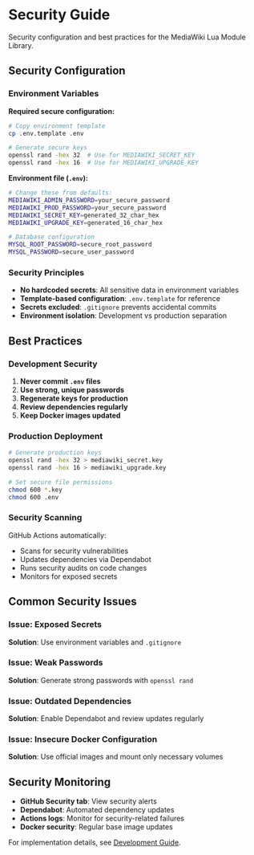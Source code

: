 # Security Guide

Security configuration and best practices for the MediaWiki Lua Module Library.

## Security Configuration

### Environment Variables

**Required secure configuration:**

```bash
# Copy environment template
cp .env.template .env

# Generate secure keys
openssl rand -hex 32  # Use for MEDIAWIKI_SECRET_KEY
openssl rand -hex 16  # Use for MEDIAWIKI_UPGRADE_KEY
```

**Environment file (`.env`):**
```bash
# Change these from defaults:
MEDIAWIKI_ADMIN_PASSWORD=your_secure_password
MEDIAWIKI_PROD_PASSWORD=your_secure_password  
MEDIAWIKI_SECRET_KEY=generated_32_char_hex
MEDIAWIKI_UPGRADE_KEY=generated_16_char_hex

# Database configuration
MYSQL_ROOT_PASSWORD=secure_root_password
MYSQL_PASSWORD=secure_user_password
```

### Security Principles

- **No hardcoded secrets**: All sensitive data in environment variables
- **Template-based configuration**: `.env.template` for reference
- **Secrets excluded**: `.gitignore` prevents accidental commits
- **Environment isolation**: Development vs production separation

## Best Practices

### Development Security

1. **Never commit `.env` files**
2. **Use strong, unique passwords**
3. **Regenerate keys for production**
4. **Review dependencies regularly**
5. **Keep Docker images updated**

### Production Deployment

```bash
# Generate production keys
openssl rand -hex 32 > mediawiki_secret.key
openssl rand -hex 16 > mediawiki_upgrade.key

# Set secure file permissions
chmod 600 *.key
chmod 600 .env
```

### Security Scanning

GitHub Actions automatically:
- Scans for security vulnerabilities
- Updates dependencies via Dependabot
- Runs security audits on code changes
- Monitors for exposed secrets

## Common Security Issues

### Issue: Exposed Secrets
**Solution**: Use environment variables and `.gitignore`

### Issue: Weak Passwords
**Solution**: Generate strong passwords with `openssl rand`

### Issue: Outdated Dependencies
**Solution**: Enable Dependabot and review updates regularly

### Issue: Insecure Docker Configuration
**Solution**: Use official images and mount only necessary volumes

## Security Monitoring

- **GitHub Security tab**: View security alerts
- **Dependabot**: Automated dependency updates
- **Actions logs**: Monitor for security-related failures
- **Docker security**: Regular base image updates

For implementation details, see [Development Guide](Development-Guide).

